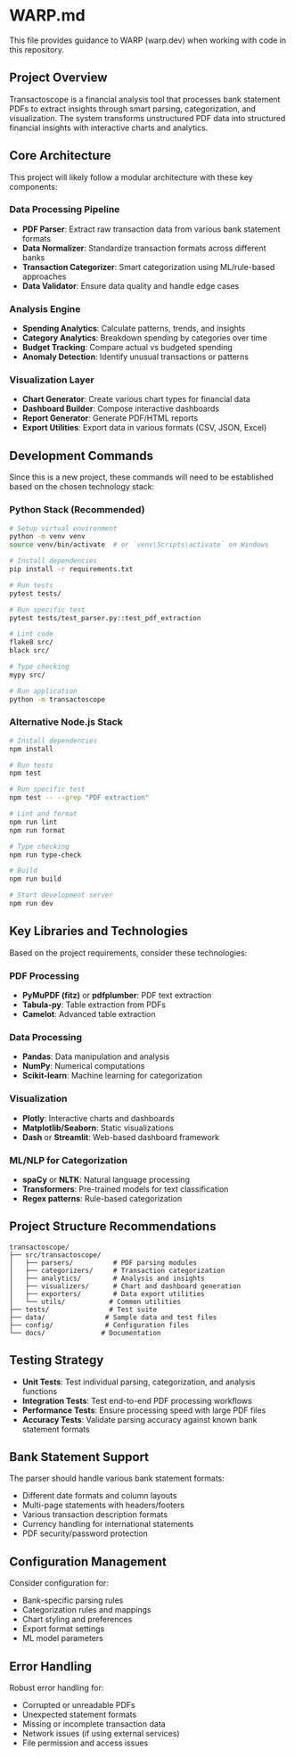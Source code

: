 # WARP.md

This file provides guidance to WARP (warp.dev) when working with code in this repository.

## Project Overview

Transactoscope is a financial analysis tool that processes bank statement PDFs to extract insights through smart parsing, categorization, and visualization. The system transforms unstructured PDF data into structured financial insights with interactive charts and analytics.

## Core Architecture

This project will likely follow a modular architecture with these key components:

### Data Processing Pipeline
- **PDF Parser**: Extract raw transaction data from various bank statement formats
- **Data Normalizer**: Standardize transaction formats across different banks
- **Transaction Categorizer**: Smart categorization using ML/rule-based approaches
- **Data Validator**: Ensure data quality and handle edge cases

### Analysis Engine
- **Spending Analytics**: Calculate patterns, trends, and insights
- **Category Analytics**: Breakdown spending by categories over time  
- **Budget Tracking**: Compare actual vs budgeted spending
- **Anomaly Detection**: Identify unusual transactions or patterns

### Visualization Layer
- **Chart Generator**: Create various chart types for financial data
- **Dashboard Builder**: Compose interactive dashboards
- **Report Generator**: Generate PDF/HTML reports
- **Export Utilities**: Export data in various formats (CSV, JSON, Excel)

## Development Commands

Since this is a new project, these commands will need to be established based on the chosen technology stack:

### Python Stack (Recommended)
```bash
# Setup virtual environment
python -m venv venv
source venv/bin/activate  # or `venv\Scripts\activate` on Windows

# Install dependencies
pip install -r requirements.txt

# Run tests
pytest tests/

# Run specific test
pytest tests/test_parser.py::test_pdf_extraction

# Lint code
flake8 src/
black src/

# Type checking
mypy src/

# Run application
python -m transactoscope
```

### Alternative Node.js Stack
```bash
# Install dependencies
npm install

# Run tests
npm test

# Run specific test
npm test -- --grep "PDF extraction"

# Lint and format
npm run lint
npm run format

# Type checking
npm run type-check

# Build
npm run build

# Start development server
npm run dev
```

## Key Libraries and Technologies

Based on the project requirements, consider these technologies:

### PDF Processing
- **PyMuPDF (fitz)** or **pdfplumber**: PDF text extraction
- **Tabula-py**: Table extraction from PDFs
- **Camelot**: Advanced table extraction

### Data Processing
- **Pandas**: Data manipulation and analysis
- **NumPy**: Numerical computations
- **Scikit-learn**: Machine learning for categorization

### Visualization
- **Plotly**: Interactive charts and dashboards
- **Matplotlib/Seaborn**: Static visualizations
- **Dash** or **Streamlit**: Web-based dashboard framework

### ML/NLP for Categorization
- **spaCy** or **NLTK**: Natural language processing
- **Transformers**: Pre-trained models for text classification
- **Regex patterns**: Rule-based categorization

## Project Structure Recommendations

```
transactoscope/
├── src/transactoscope/
│   ├── parsers/          # PDF parsing modules
│   ├── categorizers/     # Transaction categorization
│   ├── analytics/        # Analysis and insights
│   ├── visualizers/      # Chart and dashboard generation
│   ├── exporters/        # Data export utilities
│   └── utils/           # Common utilities
├── tests/               # Test suite
├── data/               # Sample data and test files
├── config/             # Configuration files
└── docs/              # Documentation
```

## Testing Strategy

- **Unit Tests**: Test individual parsing, categorization, and analysis functions
- **Integration Tests**: Test end-to-end PDF processing workflows
- **Performance Tests**: Ensure processing speed with large PDF files
- **Accuracy Tests**: Validate parsing accuracy against known bank statement formats

## Bank Statement Support

The parser should handle various bank statement formats:
- Different date formats and column layouts
- Multi-page statements with headers/footers
- Various transaction description formats
- Currency handling for international statements
- PDF security/password protection

## Configuration Management

Consider configuration for:
- Bank-specific parsing rules
- Categorization rules and mappings
- Chart styling and preferences
- Export format settings
- ML model parameters

## Error Handling

Robust error handling for:
- Corrupted or unreadable PDFs
- Unexpected statement formats
- Missing or incomplete transaction data
- Network issues (if using external services)
- File permission and access issues
